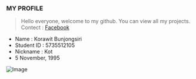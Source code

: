 ### MY PROFILE

> Hello everyone, welcome to my github. You can view all my projects.
> Contect : [Facebook](http://www.facebook.com/korawit.bunjongsiri.5)

* Name : Korawit Bunjongsiri
* Student ID : 5735512105
* Nickname : Kot
* 5 November, 1995

![Image](https://www.picz.in.th/images/2018/01/19/git.png)
